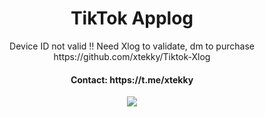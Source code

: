 <h1 align="center">
  TikTok Applog
</h1>

<p align="center">
  Device ID not valid !! Need Xlog to validate, dm to purchase https://github.com/xtekky/Tiktok-Xlog
</p>

<h4 align="center">
  Contact: https://t.me/xtekky
</h4>

<p align="center"> 
<img src="https://s8.gifyu.com/images/applog.gif"></img>
</p>
